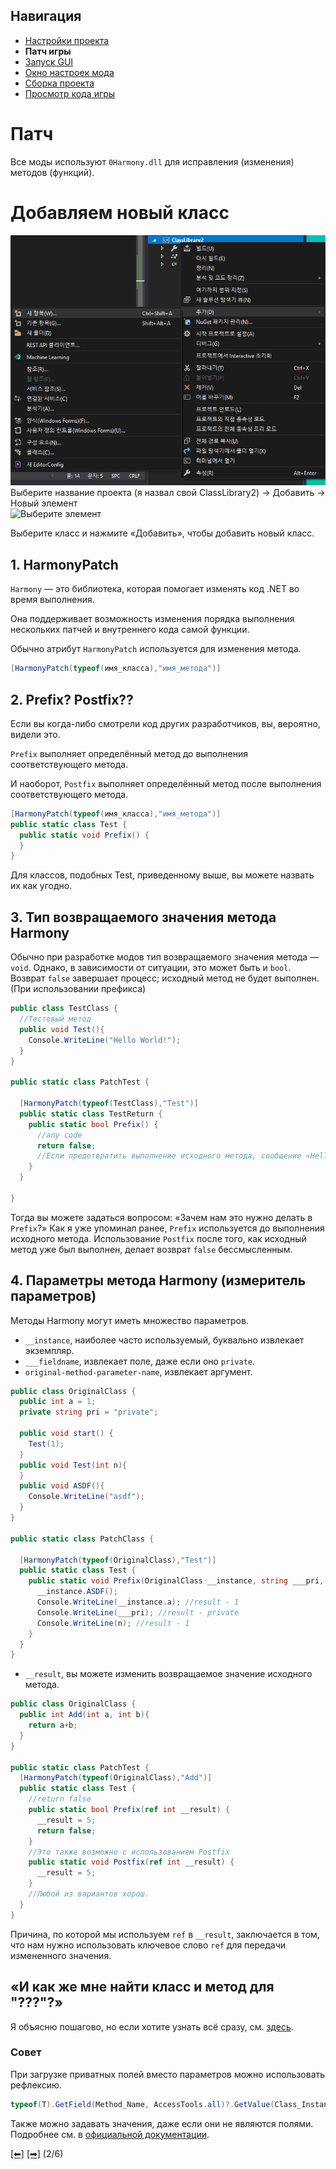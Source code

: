 ## Навигация
 - [Настройки проекта](https://github.com/CocoPommelFan/ADOFAI-Mod-Development-Guide-RU/blob/main/dev1.md)
 - **Патч игры**
 - [Запуск GUI](https://github.com/CocoPommelFan/ADOFAI-Mod-Development-Guide-RU/blob/main/dev3.md)
 - [Окно настроек мода](https://github.com/CocoPommelFan/ADOFAI-Mod-Development-Guide-RU/blob/main/dev4.md)
 - [Сборка проекта](https://github.com/CocoPommelFan/ADOFAI-Mod-Development-Guide-RU/blob/main/dev5.md)
 - [Просмотр кода игры](https://github.com/CocoPommelFan/ADOFAI-Mod-Development-Guide-RU/blob/main/dev6.md)

# Патч
Все моды используют `0Harmony.dll` для исправления (изменения) методов (функций).     

# Добавляем новый класс
![Выбор класса](https://github.com/CocoPommelFan/ADOFAI-Mod-Development-Guide-RU/raw/main/img/class.png?raw=true)    
Выберите название проекта (я назвал свой ClassLibrary2) -> Добавить -> Новый элемент
<br>
![Выберите элемент](https://github.com/NoBrain0917/ADOFAI-Mod-Development-Guide/raw/main/img/cselect.png?raw=true)

Выберите класс и нажмите «Добавить», чтобы добавить новый класс.

## 1. HarmonyPatch 
`Harmony` — это библиотека, которая помогает изменять код .NET во время выполнения.

Она поддерживает возможность изменения порядка выполнения нескольких патчей и внутреннего кода самой функции.

Обычно атрибут `HarmonyPatch` используется для изменения метода.   
```c#
[HarmonyPatch(typeof(имя_класса),"имя_метода")]
```

## 2. Prefix? Postfix??
Если вы когда-либо смотрели код других разработчиков, вы, вероятно, видели это.

`Prefix` выполняет определённый метод до выполнения соответствующего метода.

И наоборот, `Postfix` выполняет определённый метод после выполнения соответствующего метода.

```c#
[HarmonyPatch(typeof(имя_класса),"имя_метода")]
public static class Test {
  public static void Prefix() {
  }
}
```
Для классов, подобных Test, приведенному выше, вы можете назвать их как угодно.

## 3. Тип возвращаемого значения метода Harmony
Обычно при разработке модов тип возвращаемого значения метода — `void`.
Однако, в зависимости от ситуации, это может быть и `bool`.
Возврат `false` завершает процесс; исходный метод не будет выполнен. (При использовании префикса)

```c#
public class TestClass {
  //Тестовый метод
  public void Test(){
    Console.WriteLine("Hello World!");
  }
}

public static class PatchTest {

  [HarmonyPatch(typeof(TestClass),"Test")]
  public static class TestReturn {
    public static bool Prefix() {
      //any code
      return false;
      //Если предотвратить выполнение исходного метода, сообщение «Hello world!» не будет записано в журнал.
    }
  }

}
```
       
Тогда вы можете задаться вопросом: «Зачем нам это нужно делать в `Prefix`?»
Как я уже упоминал ранее, `Prefix` используется до выполнения исходного метода. Использование `Postfix` после того, как исходный метод уже был выполнен, делает возврат `false` бессмысленным.

## 4. Параметры метода Harmony (измеритель параметров)
Методы Harmony могут иметь множество параметров.

- `__instance`, наиболее часто используемый, буквально извлекает экземпляр.
- `___fieldname`, извлекает поле, даже если оно `private`.
- `original-method-parameter-name`, извлекает аргумент.
```c#
public class OriginalClass {
  public int a = 1;
  private string pri = "private";

  public void start() {
    Test(1);
  }
  public void Test(int n){
  }
  public void ASDF(){
    Console.WriteLine("asdf");
  }
}

public static class PatchClass {

  [HarmonyPatch(typeof(OriginalClass),"Test")]
  public static class Test {
    public static void Prefix(OriginalClass __instance, string ___pri, int n) {
      __instance.ASDF();
      Console.WriteLine(__instance.a); //result - 1
      Console.WriteLine(___pri); //result - private
      Console.WriteLine(n); //result - 1
    }
  }
}
```
 - `__result`, вы можете изменить возвращаемое значение исходного метода.
```c#
public class OriginalClass {
  public int Add(int a, int b){
    return a+b;
  }
}

public static class PatchTest {
  [HarmonyPatch(typeof(OriginalClass),"Add")]
  public static class Test {
    //return false
    public static bool Prefix(ref int __result) {
      __result = 5;
      return false;
    }
    //Это также возможно с использованием Postfix
    public static void Postfix(ref int __result) {
      __result = 5;
    }
    //Любой из вариантов хорош.
  }
}
```
Причина, по которой мы используем `ref` в `__result`, заключается в том, что нам нужно использовать ключевое слово `ref` для передачи измененного значения.

## «И как же мне найти класс и метод для "???"?»
Я объясню пошагово, но если хотите узнать всё сразу, см. [здесь](https://github.com/CocoPommelFan/ADOFAI-Mod-Development-Guide-RU/blob/main/dev6.md).

### Совет
При загрузке приватных полей вместо параметров можно использовать рефлексию.
```cs
typeof(T).GetField(Method_Name, AccessTools.all)?.GetValue(Class_Instance);
```
Также можно задавать значения, даже если они не являются полями.
Подробнее см. в [официальной документации](https://docs.microsoft.com/ko-kr/dotnet/api/system.reflection?view=net-5.0).




[[⬅]](https://github.com/CocoPommelFan/ADOFAI-Mod-Development-Guide-RU/blob/main/dev1.md) [[➡]](https://github.com/CocoPommelFan/ADOFAI-Mod-Development-Guide-RU/blob/main/dev3.md) (2/6)
